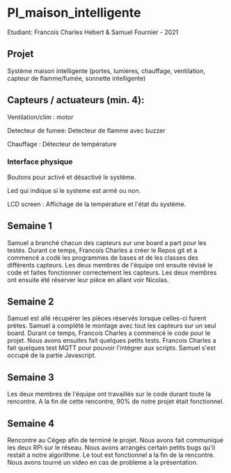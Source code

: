 # PI_maison_intelligente
Etudiant: Francois Charles Hebert & Samuel Fournier - 2021


## Projet
Système maison intelligente (portes, lumieres, chauffage, ventilation, capteur de flamme/fumée, sonnette intelligente)

## Capteurs / actuateurs (min. 4):
Ventilation/clim : motor

Detecteur de fumee: Detecteur de flamme avec buzzer

Chauffage : Détecteur de température

### Interface physique

Boutons pour activé et désactivé le système.

Led qui indique si le systeme est armé ou non.

LCD screen : Affichage de la température et l'état du système.


## Semaine 1
Samuel a branché chacun des capteurs sur une board a part pour les testés. Durant ce temps, Francois Charles a créer le Repos git et a commencé a codé les programmes de bases et de les classes des différents capteurs. Les deux membres de l'équipe ont ensuite révisé le code et faites fonctionner correctement les capteurs. Les deux membres ont ensuite été réserver leur pièce en allant voir Nicolas.

## Semaine 2
Samuel est allé récupérer les pièces réservés lorsque celles-ci furent prètes. Samuel a complété le montage avec tout les capteurs sur un seul board. Durant ce temps, Francois Charles a commencé le code pour le projet. Nous avons ensuites fait quelques petits tests. Francois Charles a fait quelques test MQTT pour pouvoir l'intégrer aux scripts. Samuel s'est occupé de la partie Javascript.

## Semaine 3
Les deux membres de l'équipe ont travaillés sur le code durant toute la rencontre. A la fin de cette rencontre, 90% de notre projet était fonctionnel.

## Semaine 4
Rencontre au Cégep afin de terminé le projet. Nous avons fait communiqué les deux RPi sur le réseau. Nous avons arrangés certain petits bugs qu'il restait a notre algorithme. Le tout est fonctionnel a la fin de la rencontre. Nous avons tourné un video en cas de probleme a la présentation.
